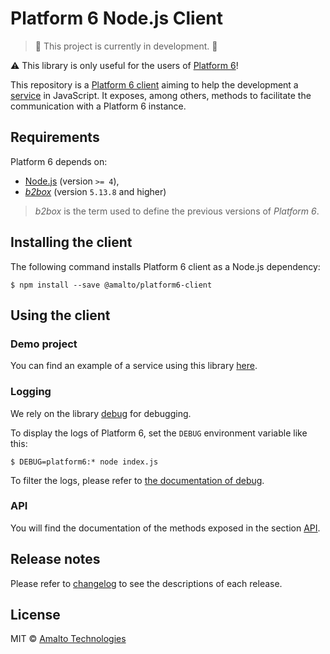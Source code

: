 # Platform 6 Node.js Client

> :construction: This project is currently in development. :construction:

:warning: This library is only useful for the users of [Platform 6](https://github.com/amalto/platform6-wiki)!

This repository is a [Platform 6 client](https://github.com/amalto/platform6-wiki/blob/master/create-service.md#platform-6-clients) aiming to help the development a [service](https://github.com/amalto/platform6-wiki/blob/master/create-service.md#platform-6-clients) in JavaScript.
It exposes, among others, methods to facilitate the communication with a Platform 6 instance.

## Requirements

Platform 6 depends on:

- [Node.js](https://nodejs.org/en/) (version `>= 4`),
- [_b2box_](https://github.com/amalto/platform6-wiki/blob/master/glossary.md#b2box) (version `5.13.8` and higher)

> _b2box_ is the term used to define the previous versions of _Platform 6_.

## Installing the client

The following command installs Platform 6 client as a Node.js dependency:

```console
$ npm install --save @amalto/platform6-client
```

## Using the client

### Demo project

You can find an example of a service using this library [here](https://github.com/amalto/platform6-service-typescript).

### Logging

We rely on the library [debug](https://github.com/visionmedia/debug) for debugging.

To display the logs of Platform 6, set the `DEBUG` environment variable like this:

```console
$ DEBUG=platform6:* node index.js
```

To filter the logs, please refer to [the documentation of debug](https://github.com/visionmedia/debug#debug).

### API

You will find the documentation of the methods exposed in the section [API](./API.md).

## Release notes

Please refer to [changelog](./CHANGELOG.md) to see the descriptions of each release.

## License

MIT © [Amalto Technologies](https://www.amalto.com/)
